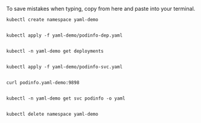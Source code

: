 To save mistakes when typing, copy from here and paste into your terminal.

```
kubectl create namespace yaml-demo


kubectl apply -f yaml-demo/podinfo-dep.yaml


kubectl -n yaml-demo get deployments


kubectl apply -f yaml-demo/podinfo-svc.yaml


curl podinfo.yaml-demo:9898


kubectl -n yaml-demo get svc podinfo -o yaml


kubectl delete namespace yaml-demo
```
